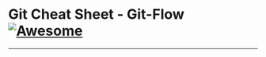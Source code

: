 Git Cheat Sheet - Git-Flow [![Awesome](https://github.com/Imsatis/GIt-Command/tree/master/nepgitcom)](https://github.com/sindresorhus/awesome)
===============
<hr>